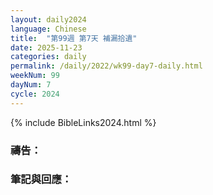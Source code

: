 ```yaml
---
layout: daily2024
language: Chinese
title:  "第99週 第7天 補漏拾遺"
date: 2025-11-23
categories: daily
permalink: /daily/2022/wk99-day7-daily.html
weekNum: 99
dayNum: 7
cycle: 2024
---
```


{% include BibleLinks2024.html %}

### 禱告：

### 筆記與回應：
